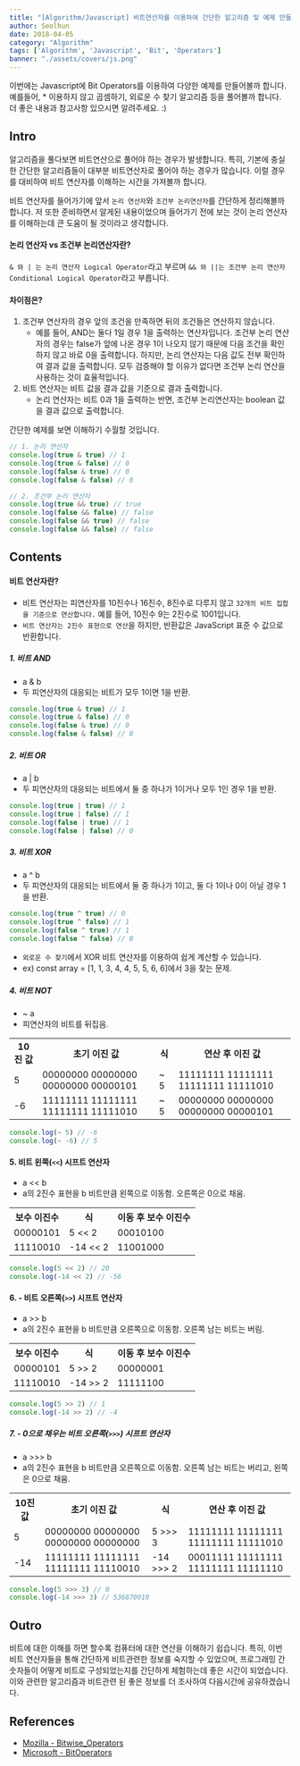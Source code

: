 ```yaml
---
title: "[Algorithm/Javascript] 비트연산자를 이용하여 간단한 알고리즘 및 예제 만들어보기"
author: Seolhun
date: 2018-04-05
category: "Algorithm"
tags: ['Algorithm', 'Javascript', 'Bit', 'Operators']
banner: "./assets/covers/js.png"
---
```


이번에는 Javascript에 Bit Operators를 이용하여 다양한 예제를 만들어볼까 합니다. 예를들어, * 이용하지 않고 곱셈하기, 외로운 수 찾기 알고리즘 등을 풀어볼까 합니다.
더 좋은 내용과 참고사항 있으시면 알려주세요. :)

## Intro
알고리즘을 풀다보면 비트연산으로 풀어야 하는 경우가 발생합니다. 특히, 기본에 충실한 간단한 알고리즘들이 대부분 비트연산자로 풀어야 하는 경우가 많습니다. 이럴 경우를 대비하여 비트 연산자를 이해하는 시간을 가져볼까 합니다.

비트 연산자를 들어가기에 앞서 `논리 연산자`와 `조건부 논리연산자`를 간단하게 정리해볼까 합니다. 저 또한 준비하면서 알게된 내용이었으며 들어가기 전에 보는 것이 논리 연산자를 이해하는데 큰 도움이 될 것이라고 생각합니다.

#### 논리 연산자 vs 조건부 논리연산자란?
`& 와 | 는 논리 연산자 Logical Operator`라고 부르며 `&& 와 ||는 조건부 논리 연산자 Conditional Logical Operator`라고 부릅니다.

#### 차이점은?
1. 조건부 연산자의 경우 앞의 조건을 만족하면 뒤의 조건들은 연산하지 않습니다.
    - 예를 들어, AND는 둘다 1일 경우 1을 출력하는 연산자입니다. 조건부 논리 연산자의 경우는 false가 앞에 나온 경우 1이 나오지 않기 때문에 다음 조건을 확인하지 않고 바로 0을 출력합니다. 하지만, 논리 연산자는 다음 값도 전부 확인하여 결과 값을 출력합니다. 모두 검증해야 할 이유가 없다면 조건부 논리 연산을 사용하는 것이 효율적입니다.
2. 비트 연산자는 비트 값을 결과 값을 기준으로 결과 출력합니다.
    - 논리 연산자는 비트 0과 1을 출력하는 반면, 조건부 논리연산자는 boolean 값을 결과 값으로 출력합니다.

간단한 예제를 보면 이해하기 수월할 것입니다.

```js
// 1. 논리 연산자
console.log(true & true) // 1
console.log(true & false) // 0
console.log(false & true) // 0
console.log(false & false) // 0

// 2. 조건부 논리 연산자
console.log(true && true) // true
console.log(false && false) // false
console.log(false && true) // false
console.log(false && false) // false
```

## Contents
#### 비트 연산자란?
- 비트 연산자는 피연산자를 10진수나 16진수, 8진수로 다루지 않고 `32개의 비트 집합을 기준으로 연산합니다.` 예를 들어, 10진수 9는 2진수로 1001입니다.
- `비트 연산자는 2진수 표현으로 연산`을 하지만, 반환값은 JavaScript 표준 수 값으로 반환합니다.

##### 1. 비트 AND
- a & b
- 두 피연산자의 대응되는 비트가 모두 1이면 1을 반환.

```js
console.log(true & true) // 1
console.log(true & false) // 0
console.log(false & true) // 0
console.log(false & false) // 0
```

##### 2. 비트 OR
- a | b
- 두 피연산자의 대응되는 비트에서 둘 중 하나가 1이거나 모두 1인 경우 1을 반환.

```js
console.log(true | true) // 1
console.log(true | false) // 1
console.log(false | true) // 1
console.log(false | false) // 0
```

##### 3. 비트 XOR
- a ^ b
- 두 피연산자의 대응되는 비트에서 둘 중 하나가 1이고, 둘 다 1이나 0이 아닐 경우 1을 반환.

```js
console.log(true ^ true) // 0
console.log(true ^ false) // 1
console.log(false ^ true) // 1
console.log(false ^ false) // 0
```

-  `외로운 수 찾기`에서 XOR 비트 연산자를 이용하여 쉽게 계산할 수 있습니다.
- ex) const array = [1, 1, 3, 4, 4, 5, 5, 6, 6]에서 3을 찾는 문제.

##### 4. 비트 NOT
- ~ a
- 피연산자의 비트를 뒤집음.

<table class="table table-dark text-center">
  <tr>
    <th>
        10진 값
    </th>
    <th>
        초기 이진 값
    </th>
    <th>
        식
    </th>
    <th>
        연산 후 이진 값
    </th>
  </tr>
  <tr>
    <td>
        5
    </td>
    <td>
        00000000 00000000 00000000 00000101
    </td>
    <td>
        ~ 5
    </td>
    <td>
        11111111 11111111 11111111 11111010
    </td>
  </tr>
  <tr>
    <td>
        -6
    </td>
    <td>
        11111111 11111111 11111111 11111010
    </td>
    <td>
        ~ 5
    </td>
    <td>
        00000000 00000000 00000000 00000101
    </td>
  </tr>
</table>

```js
console.log(~ 5) // -6
console.log(~ -6) // 5
```

#### 5. 비트 왼쪽(`<<`) 시프트 연산자
- a << b
- a의 2진수 표현을 b 비트만큼 왼쪽으로 이동함. 오른쪽은 0으로 채움.

<table class="table table-dark text-center">
  <tr>
    <th>
        보수 이진수
    </th>
    <th>
        식
    </th>
    <th>
        이동 후 보수 이진수
    </th>
  </tr>
  <tr>
    <td>
        00000101
    </td>
    <td>
        5 << 2
    </td>
    <td>
        00010100
    </td>
  </tr>
  <tr>
    <td>
        11110010
    </td>
    <td>
        -14 << 2
    </td>
    <td>
        11001000
    </td>
  </tr>
</table>

```js
console.log(5 << 2) // 20
console.log(-14 << 2) // -56
```

#### 6. - 비트 오른쪽(`>>`) 시프트 연산자
- a >> b
- a의 2진수 표현을 b 비트만큼 오른쪽으로 이동함. 오른쪽 남는 비트는 버림.

<table class="table table-dark text-center">
  <tr>
    <th>
        보수 이진수
    </th>
    <th>
        식
    </th>
    <th>
        이동 후 보수 이진수
    </th>
  </tr>
  <tr>
    <td>
        00000101
    </td>
    <td>
        5 >> 2
    </td>
    <td>
        00000001
    </td>
  </tr>
  <tr>
    <td>
        11110010
    </td>
    <td>
        -14 >> 2
    </td>
    <td>
        11111100
    </td>
  </tr>
</table>

```js
console.log(5 >> 2) // 1
console.log(-14 >> 2) // -4
```

##### 7. - 0으로 채우는 비트 오른쪽(`>>>`) 시프트 연산자
- a >>> b
- a의 2진수 표현을 b 비트만큼 오른쪽으로 이동함. 오른쪽 남는 비트는 버리고, 왼쪽은 0으로 채움.

<table class="table table-dark text-center">
  <tr>
    <th>
        10진 값
    </th>
    <th>
        초기 이진 값
    </th>
    <th>
        식
    </th>
    <th>
        연산 후 이진 값
    </th>
  </tr>
  <tr>
    <td>
        5
    </td>
    <td>
        00000000 00000000 00000000 00000000
    </td>
    <td>
        5 >>> 3
    </td>
    <td>
        11111111 11111111 11111111 11111010
    </td>
  </tr>
  <tr>
    <td>
        -14
    </td>
    <td>
        11111111 11111111 11111111 11110010
    </td>
    <td>
        -14 >>> 2
    </td>
    <td>
        00011111 11111111 11111111 11111110
    </td>
  </tr>
</table>

```js
console.log(5 >>> 3) // 0
console.log(-14 >>> 3) // 536870910
```

## Outro
비트에 대한 이해를 하면 할수록 컴퓨터에 대한 연산을 이해하기 쉽습니다. 특히, 이번 비트 연산자들을 통해 간단하게 비트관련한 정보를 숙지할 수 있었으며, 프로그래밍 간 숫자들이 어떻게 비트로 구성되었는지를 간단하게 체험하는데 좋은 시간이 되었습니다. 이와 관련한 알고리즘과 비트관련 된 좋은 정보를 더 조사하여 다음시간에 공유하겠습니다.

## References
- [Mozilla - Bitwise_Operators](https://developer.mozilla.org/ko/docs/Web/JavaScript/Guide/Obsolete_Pages/Core_JavaScript_1.5_Guide/Operators/Bitwise_Operators)
- [Microsoft - BitOperators](https://docs.microsoft.com/ko-kr/scripting/javascript/reference/unsigned-right-shift-operator-decrement-javascript)
